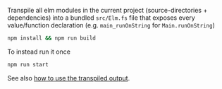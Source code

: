 Transpile all elm modules in the current project
(source-directories + dependencies)
into a bundled `src/Elm.fs` file that exposes every value/function declaration
(e.g. `main_runOnString` for `Main.runOnString`)


```bash
npm install && npm run build
```

To instead run it once

```bash
npm run start
```

See also [how to use the transpiled output](https://github.com/lue-bird/elm-syntax-to-fsharp/tree/main#how-to-use-the-transpiled-output).
